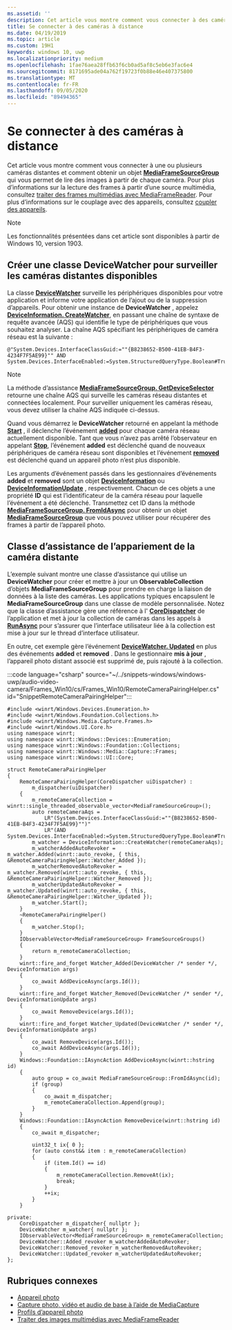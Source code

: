 ```yaml
---
ms.assetid: ''
description: Cet article vous montre comment vous connecter à des caméras distantes et comment obtenir un MediaFrameSourceGroup pour récupérer des images à partir de chaque caméra.
title: Se connecter à des caméras à distance
ms.date: 04/19/2019
ms.topic: article
ms.custom: 19H1
keywords: windows 10, uwp
ms.localizationpriority: medium
ms.openlocfilehash: 1fae76aea28ffb63f6cb0ad5af8c5eb6e3fac6e4
ms.sourcegitcommit: 8171695ade04a762f19723f0b88e46e407375800
ms.translationtype: MT
ms.contentlocale: fr-FR
ms.lasthandoff: 09/05/2020
ms.locfileid: "89494365"
---
```

# <a name="connect-to-remote-cameras"></a>Se connecter à des caméras à distance

Cet article vous montre comment vous connecter à une ou plusieurs caméras distantes et comment obtenir un objet [**MediaFrameSourceGroup**](/uwp/api/Windows.Media.Capture.Frames.MediaFrameSourceGroup) qui vous permet de lire des images à partir de chaque caméra. Pour plus d’informations sur la lecture des frames à partir d’une source multimédia, consultez [traiter des frames multimédias avec MediaFrameReader](process-media-frames-with-mediaframereader.md). Pour plus d’informations sur le couplage avec des appareils, consultez [coupler des appareils](../devices-sensors/pair-devices.md).

> [!NOTE] 
> Les fonctionnalités présentées dans cet article sont disponibles à partir de Windows 10, version 1903.

## <a name="create-a-devicewatcher-class-to-watch-for-available-remote-cameras"></a>Créer une classe DeviceWatcher pour surveiller les caméras distantes disponibles

La classe [**DeviceWatcher**](/uwp/api/windows.devices.enumeration.devicewatcher) surveille les périphériques disponibles pour votre application et informe votre application de l’ajout ou de la suppression d’appareils. Pour obtenir une instance de **DeviceWatcher** , appelez [**DeviceInformation. CreateWatcher**](/uwp/api/windows.devices.enumeration.deviceinformation.createwatcher#Windows_Devices_Enumeration_DeviceInformation_CreateWatcher_System_String_), en passant une chaîne de syntaxe de requête avancée (AQS) qui identifie le type de périphériques que vous souhaitez analyser. La chaîne AQS spécifiant les périphériques de caméra réseau est la suivante :

```syntax
@"System.Devices.InterfaceClassGuid:=""{B8238652-B500-41EB-B4F3-4234F7F5AE99}"" AND System.Devices.InterfaceEnabled:=System.StructuredQueryType.Boolean#True"
```

> [!NOTE] 
> La méthode d’assistance [**MediaFrameSourceGroup. GetDeviceSelector**](/uwp/api/windows.media.capture.frames.mediaframesourcegroup.getdeviceselector) retourne une chaîne AQS qui surveille les caméras réseau distantes et connectées localement. Pour surveiller uniquement les caméras réseau, vous devez utiliser la chaîne AQS indiquée ci-dessus.

Quand vous démarrez le **DeviceWatcher** retourné en appelant la méthode [**Start**](/uwp/api/windows.devices.enumeration.devicewatcher.start) , il déclenche l’événement [**added**](/uwp/api/windows.devices.enumeration.devicewatcher.added) pour chaque caméra réseau actuellement disponible. Tant que vous n’avez pas arrêté l’observateur en appelant [**Stop**](/uwp/api/windows.devices.enumeration.devicewatcher.stop), l’événement **added** est déclenché quand de nouveaux périphériques de caméra réseau sont disponibles et l’événement [**removed**](/uwp/api/windows.devices.enumeration.devicewatcher.removed) est déclenché quand un appareil photo n’est plus disponible.

Les arguments d’événement passés dans les gestionnaires d’événements **added** et **removed** sont un objet [**DeviceInformation**](/uwp/api/Windows.Devices.Enumeration.DeviceInformation) ou [**DeviceInformationUpdate**](/uwp/api/windows.devices.enumeration.deviceinformationupdate) , respectivement. Chacun de ces objets a une propriété **ID** qui est l’identificateur de la caméra réseau pour laquelle l’événement a été déclenché. Transmettez cet ID dans la méthode [**MediaFrameSourceGroup. FromIdAsync**](/uwp/api/windows.media.capture.frames.mediaframesourcegroup.fromidasync) pour obtenir un objet [**MediaFrameSourceGroup**](/uwp/api/windows.media.capture.frames.mediaframesourcegroup.fromidasync) que vous pouvez utiliser pour récupérer des frames à partir de l’appareil photo.

## <a name="remote-camera-pairing-helper-class"></a>Classe d’assistance de l’appariement de la caméra distante

L’exemple suivant montre une classe d’assistance qui utilise un **DeviceWatcher** pour créer et mettre à jour un **ObservableCollection** d’objets **MediaFrameSourceGroup** pour prendre en charge la liaison de données à la liste des caméras. Les applications typiques encapsulent le **MediaFrameSourceGroup** dans une classe de modèle personnalisée. Notez que la classe d’assistance gère une référence à l' [**CoreDispatcher**](/uwp/api/Windows.UI.Core.CoreDispatcher) de l’application et met à jour la collection de caméras dans les appels à [**RunAsync**](/uwp/api/windows.ui.core.coredispatcher.runasync) pour s’assurer que l’interface utilisateur liée à la collection est mise à jour sur le thread d’interface utilisateur.

En outre, cet exemple gère l’événement [**DeviceWatcher. Updated**](/uwp/api/windows.devices.enumeration.devicewatcher.updated) en plus des événements **added** et **removed** . Dans le gestionnaire **mis à jour** , l’appareil photo distant associé est supprimé de, puis rajouté à la collection.

:::code language="csharp" source="~/../snippets-windows/windows-uwp/audio-video-camera/Frames_Win10/cs/Frames_Win10/RemoteCameraPairingHelper.cs" id="SnippetRemoteCameraPairingHelper":::

```cppwinrt
#include <winrt/Windows.Devices.Enumeration.h>
#include <winrt/Windows.Foundation.Collections.h>
#include <winrt/Windows.Media.Capture.Frames.h>
#include <winrt/Windows.UI.Core.h>
using namespace winrt;
using namespace winrt::Windows::Devices::Enumeration;
using namespace winrt::Windows::Foundation::Collections;
using namespace winrt::Windows::Media::Capture::Frames;
using namespace winrt::Windows::UI::Core;

struct RemoteCameraPairingHelper
{
    RemoteCameraPairingHelper(CoreDispatcher uiDispatcher) :
        m_dispatcher(uiDispatcher)
    {
        m_remoteCameraCollection = winrt::single_threaded_observable_vector<MediaFrameSourceGroup>();
        auto remoteCameraAqs =
            LR"(System.Devices.InterfaceClassGuid:=""{B8238652-B500-41EB-B4F3-4234F7F5AE99}"")"
            LR"(AND System.Devices.InterfaceEnabled:=System.StructuredQueryType.Boolean#True)";
        m_watcher = DeviceInformation::CreateWatcher(remoteCameraAqs);
        m_watcherAddedAutoRevoker = m_watcher.Added(winrt::auto_revoke, { this, &RemoteCameraPairingHelper::Watcher_Added });
        m_watcherRemovedAutoRevoker = m_watcher.Removed(winrt::auto_revoke, { this, &RemoteCameraPairingHelper::Watcher_Removed });
        m_watcherUpdatedAutoRevoker = m_watcher.Updated(winrt::auto_revoke, { this, &RemoteCameraPairingHelper::Watcher_Updated });
        m_watcher.Start();
    }
    ~RemoteCameraPairingHelper()
    {
        m_watcher.Stop();
    }
    IObservableVector<MediaFrameSourceGroup> FrameSourceGroups()
    {
        return m_remoteCameraCollection;
    }
    winrt::fire_and_forget Watcher_Added(DeviceWatcher /* sender */, DeviceInformation args)
    {
        co_await AddDeviceAsync(args.Id());
    }
    winrt::fire_and_forget Watcher_Removed(DeviceWatcher /* sender */, DeviceInformationUpdate args)
    {
        co_await RemoveDevice(args.Id());
    }
    winrt::fire_and_forget Watcher_Updated(DeviceWatcher /* sender */, DeviceInformationUpdate args)
    {
        co_await RemoveDevice(args.Id());
        co_await AddDeviceAsync(args.Id());
    }
    Windows::Foundation::IAsyncAction AddDeviceAsync(winrt::hstring id)
    {
        auto group = co_await MediaFrameSourceGroup::FromIdAsync(id);
        if (group)
        {
            co_await m_dispatcher;
            m_remoteCameraCollection.Append(group);
        }
    }
    Windows::Foundation::IAsyncAction RemoveDevice(winrt::hstring id)
    {
        co_await m_dispatcher;

        uint32_t ix{ 0 };
        for (auto const&& item : m_remoteCameraCollection)
        {
            if (item.Id() == id)
            {
                m_remoteCameraCollection.RemoveAt(ix);
                break;
            }
            ++ix;
        }
    }

private:
    CoreDispatcher m_dispatcher{ nullptr };
    DeviceWatcher m_watcher{ nullptr };
    IObservableVector<MediaFrameSourceGroup> m_remoteCameraCollection;
    DeviceWatcher::Added_revoker m_watcherAddedAutoRevoker;
    DeviceWatcher::Removed_revoker m_watcherRemovedAutoRevoker;
    DeviceWatcher::Updated_revoker m_watcherUpdatedAutoRevoker;
};
```

## <a name="related-topics"></a>Rubriques connexes

* [Appareil photo](camera.md)
* [Capture photo, vidéo et audio de base à l’aide de MediaCapture](basic-photo-video-and-audio-capture-with-MediaCapture.md)
* [Profils d’appareil photo](https://github.com/Microsoft/Windows-universal-samples/tree/master/Samples/CameraFrames)
* [Traiter des images multimédias avec MediaFrameReader](process-media-frames-with-mediaframereader.md)
